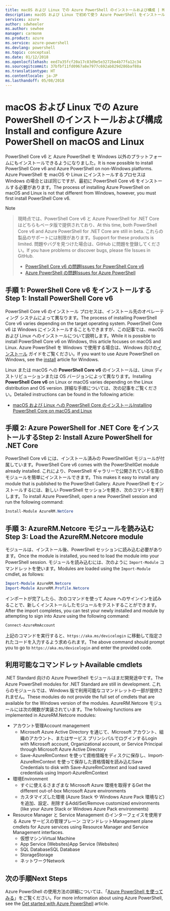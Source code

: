 ```yaml
---
title: macOS および Linux での Azure PowerShell のインストールおよび構成 | Microsoft Docs
description: macOS および Linux で初めて使う Azure PowerShell をインストールして構成する方法について説明します。
services: azure
author: sdwheeler
ms.author: sewhee
manager: carmonm
ms.product: azure
ms.service: azure-powershell
ms.devlang: powershell
ms.topic: conceptual
ms.date: 01/12/2018
ms.openlocfilehash: eed7a35fcf20a17c83d9e5e3272be4b77fa12c34
ms.sourcegitcommit: 37bfbf11fd0967a8e7977c692ab829d286baf88a
ms.translationtype: HT
ms.contentlocale: ja-JP
ms.lasthandoff: 05/08/2018
---
```

# <a name="install-and-configure-azure-powershell-on-macos-and-linux"></a><span data-ttu-id="7f65c-103">macOS および Linux での Azure PowerShell のインストールおよび構成</span><span class="sxs-lookup"><span data-stu-id="7f65c-103">Install and configure Azure PowerShell on macOS and Linux</span></span>

<span data-ttu-id="7f65c-104">PowerShell Core v6 と Azure PowerShell を Windows 以外のプラットフォームにもインストールできるようになりました。</span><span class="sxs-lookup"><span data-stu-id="7f65c-104">It is now possible to install PowerShell Core v6 and Azure PowerShell on non-Windows platforms.</span></span>
<span data-ttu-id="7f65c-105">Azure PowerShell を macOS や Linux にインストールするプロセスは Windows の場合とほぼ同じですが、最初に PowerShell Core v6 をインストールする必要があります。</span><span class="sxs-lookup"><span data-stu-id="7f65c-105">The process of installing Azure PowerShell on macOS and Linux is not that different from Windows, however, you must first install PowerShell Core v6.</span></span>

> [!NOTE]

> <span data-ttu-id="7f65c-106">現時点では、PowerShell Core v6 と Azure PowerShell for .NET Core はどちらもベータ版で提供されており、</span><span class="sxs-lookup"><span data-stu-id="7f65c-106">At this time, both PowerShell Core v6 and Azure PowerShell for .NET Core are still in beta.</span></span>
> <span data-ttu-id="7f65c-107">これらの製品のサポートには制限があります。</span><span class="sxs-lookup"><span data-stu-id="7f65c-107">Support for these products is limited.</span></span> <span data-ttu-id="7f65c-108">問題やバグを見つけた場合は、GitHub に問題を登録してください。</span><span class="sxs-lookup"><span data-stu-id="7f65c-108">If you have problems or discover bugs, please file Issues in GitHub.</span></span>
>
> * [<span data-ttu-id="7f65c-109">PowerShell Core v6 の問題</span><span class="sxs-lookup"><span data-stu-id="7f65c-109">Issues for PowerShell Core v6</span></span>](https://github.com/PowerShell/PowerShell/issues)
> * [<span data-ttu-id="7f65c-110">Azure PowerShell の問題</span><span class="sxs-lookup"><span data-stu-id="7f65c-110">Issues for Azure PowerShell</span></span>](https://github.com/azure/azure-docs-powershell/issues)

## <a name="step-1-install-powershell-core-v6"></a><span data-ttu-id="7f65c-111">手順 1: PowerShell Core v6 をインストールする</span><span class="sxs-lookup"><span data-stu-id="7f65c-111">Step 1: Install PowerShell Core v6</span></span>

<span data-ttu-id="7f65c-112">PowerShell Core v6 のインストール プロセスは、インストール先のオペレーティング システムによって異なります。</span><span class="sxs-lookup"><span data-stu-id="7f65c-112">The process of installing PowerShell Core v6 varies depending on the target operating system.</span></span>
<span data-ttu-id="7f65c-113">PowerShell Core v6 は Windows にインストールすることもできますが、この記事では、macOS および Linux へのインストールについて説明します。</span><span class="sxs-lookup"><span data-stu-id="7f65c-113">While it is possible to install PowerShell Core v6 on Windows, this article focuses on macOS and Linux.</span></span> <span data-ttu-id="7f65c-114">Azure PowerShell を Windows で使用する場合は、Windows 向けの[インストール](./install-azurerm-ps.md) ガイドをご覧ください。</span><span class="sxs-lookup"><span data-stu-id="7f65c-114">If you want to use Azure PowerShell on Windows, see the [install](./install-azurerm-ps.md) article for Windows.</span></span>

<span data-ttu-id="7f65c-115">Linux または macOS への **PowerShell Core v6** のインストールは、Linux ディストリビューションまたは OS バージョンによって異なります。</span><span class="sxs-lookup"><span data-stu-id="7f65c-115">Installing **PowerShell Core v6** on Linux or macOS varies depending on the Linux distribution and OS version.</span></span>
<span data-ttu-id="7f65c-116">詳細な手順については、次の記事をご覧ください。</span><span class="sxs-lookup"><span data-stu-id="7f65c-116">Detailed instructions can be found in the following article:</span></span>

- [<span data-ttu-id="7f65c-117">macOS および Linux への PowerShell Core のインストール</span><span class="sxs-lookup"><span data-stu-id="7f65c-117">Installing PowerShell Core on macOS and Linux</span></span>](/powershell/scripting/setup/installing-powershell-core-on-macos-and-linux)

## <a name="step-2-install-azure-powershell-for-net-core"></a><span data-ttu-id="7f65c-118">手順 2: Azure PowerShell for .NET Core をインストールする</span><span class="sxs-lookup"><span data-stu-id="7f65c-118">Step 2: Install Azure PowerShell for .NET Core</span></span>

<span data-ttu-id="7f65c-119">PowerShell Core v6 には、インストール済みの PowerShellGet モジュールが付属しています。</span><span class="sxs-lookup"><span data-stu-id="7f65c-119">PowerShell Core v6 comes with the PowerShellGet module already installed.</span></span> <span data-ttu-id="7f65c-120">これにより、PowerShell ギャラリーで公開されている任意のモジュールを簡単にインストールできます。</span><span class="sxs-lookup"><span data-stu-id="7f65c-120">This makes it easy to install any module that is published to the PowerShell Gallery.</span></span> <span data-ttu-id="7f65c-121">Azure PowerShell をインストールするには、新しい PowerShell セッションを開き、次のコマンドを実行します。</span><span class="sxs-lookup"><span data-stu-id="7f65c-121">To install Azure PowerShell, open a new PowerShell session and run the following command:</span></span>

```powershell
Install-Module AzureRM.NetCore
```

## <a name="step-3-load-the-azurermnetcore-module"></a><span data-ttu-id="7f65c-122">手順 3: AzureRM.Netcore モジュールを読み込む</span><span class="sxs-lookup"><span data-stu-id="7f65c-122">Step 3: Load the AzureRM.Netcore module</span></span>

<span data-ttu-id="7f65c-123">モジュールは、インストール後、PowerShell セッションに読み込む必要があります。</span><span class="sxs-lookup"><span data-stu-id="7f65c-123">Once the module is installed, you need to load the module into your PowerShell session.</span></span> <span data-ttu-id="7f65c-124">モジュールを読み込むには、次のように `Import-Module` コマンドレットを使います。</span><span class="sxs-lookup"><span data-stu-id="7f65c-124">Modules are loaded using the `Import-Module` cmdlet, as follows:</span></span>

```powershell
Import-Module AzureRM.Netcore
Import-Module AzureRM.Profile.Netcore
```

<span data-ttu-id="7f65c-125">インポートが完了したら、次のコマンドを使って Azure へのサインインを試みることで、新しくインストールしたモジュールをテストすることができます。</span><span class="sxs-lookup"><span data-stu-id="7f65c-125">After the import completes, you can test your newly installed and module by attempting to sign into Azure using the following command:</span></span>

```powershell
Connect-AzureRmAccount
```

<span data-ttu-id="7f65c-126">上記のコマンドを実行すると、`https://aka.ms/devicelogin` に移動して指定されたコードを入力するよう求められます。</span><span class="sxs-lookup"><span data-stu-id="7f65c-126">The above command should prompt you to go to `https://aka.ms/devicelogin` and enter the provided code.</span></span>

## <a name="available-cmdlets"></a><span data-ttu-id="7f65c-127">利用可能なコマンドレット</span><span class="sxs-lookup"><span data-stu-id="7f65c-127">Available cmdlets</span></span>

<span data-ttu-id="7f65c-128">.NET Standard 向けの Azure PowerShell モジュールはまだ開発途中です。</span><span class="sxs-lookup"><span data-stu-id="7f65c-128">The Azure PowerShell modules for .NET Standard are still in development.</span></span> <span data-ttu-id="7f65c-129">これらのモジュールでは、Windows 版で利用可能なコマンドレットの一部が提供されません。</span><span class="sxs-lookup"><span data-stu-id="7f65c-129">These modules do not provide the full set of cmdlets that are available for the Windows version of the modules.</span></span> <span data-ttu-id="7f65c-130">AzureRM.Netcore モジュールには次の関数が実装されています。</span><span class="sxs-lookup"><span data-stu-id="7f65c-130">The following functions are implemented in AzureRM.Netcore modules:</span></span>

* <span data-ttu-id="7f65c-131">アカウント管理</span><span class="sxs-lookup"><span data-stu-id="7f65c-131">Account management</span></span>
  - <span data-ttu-id="7f65c-132">Microsoft Azure Active Directory を通じて、Microsoft アカウント、組織のアカウント、またはサービス プリンシパルでログインする</span><span class="sxs-lookup"><span data-stu-id="7f65c-132">Login with Microsoft account, Organizational account, or Service Principal through Microsoft Azure Active Directory</span></span>
  - <span data-ttu-id="7f65c-133">Save-AzureRmContext を使って資格情報をディスクに保存し、Import-AzureRmContext を使って保存した資格情報を読み込む</span><span class="sxs-lookup"><span data-stu-id="7f65c-133">Save Credentials to disk with Save-AzureRmContext and load saved credentials using Import-AzureRmContext</span></span>
* <span data-ttu-id="7f65c-134">環境</span><span class="sxs-lookup"><span data-stu-id="7f65c-134">Environment</span></span>
  - <span data-ttu-id="7f65c-135">すぐに使えるさまざまな Microsoft Azure 環境を取得する</span><span class="sxs-lookup"><span data-stu-id="7f65c-135">Get the different out-of-box Microsoft Azure environments</span></span>
  - <span data-ttu-id="7f65c-136">カスタマイズした環境 (Azure Stack や Windows Azure Pack 環境など) を追加、設定、削除する</span><span class="sxs-lookup"><span data-stu-id="7f65c-136">Add/Set/Remove customized environments (like your Azure Stack or Windows Azure Pack environments)</span></span>
* <span data-ttu-id="7f65c-137">Resource Manager と Service Management のインターフェイスを使用する Azure サービスの管理プレーン コマンドレット</span><span class="sxs-lookup"><span data-stu-id="7f65c-137">Management plane cmdlets for Azure services using Resource Manager and Service Management interfaces.</span></span>
  - <span data-ttu-id="7f65c-138">仮想マシン</span><span class="sxs-lookup"><span data-stu-id="7f65c-138">Virtual Machine</span></span>
  - <span data-ttu-id="7f65c-139">App Service (Websites)</span><span class="sxs-lookup"><span data-stu-id="7f65c-139">App Service (Websites)</span></span>
  - <span data-ttu-id="7f65c-140">SQL Database</span><span class="sxs-lookup"><span data-stu-id="7f65c-140">SQL Database</span></span>
  - <span data-ttu-id="7f65c-141">Storage</span><span class="sxs-lookup"><span data-stu-id="7f65c-141">Storage</span></span>
  - <span data-ttu-id="7f65c-142">ネットワーク</span><span class="sxs-lookup"><span data-stu-id="7f65c-142">Network</span></span>

## <a name="next-steps"></a><span data-ttu-id="7f65c-143">次の手順</span><span class="sxs-lookup"><span data-stu-id="7f65c-143">Next Steps</span></span>

<span data-ttu-id="7f65c-144">Azure PowerShell の使用方法の詳細については、「[Azure PowerShell を使ってみる](get-started-azureps.md)」をご覧ください。</span><span class="sxs-lookup"><span data-stu-id="7f65c-144">For more information about using Azure PowerShell, see the [Get started with Azure PowerShell](get-started-azureps.md) article.</span></span>
